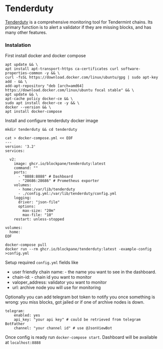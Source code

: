 # Tenderduty


[Tenderduty](https://github.com/blockpane/tenderduty]) is a comprehensive monitoring tool for
Tendermint chains. Its primary function is to alert a validator if they are missing blocks,
and has many other features.

### Instalation

First install docker and docker compose
```
apt update && \
apt install apt-transport-https ca-certificates curl software-properties-common -y && \
curl -fsSL https://download.docker.com/linux/ubuntu/gpg | sudo apt-key add - && \
add-apt-repository "deb [arch=amd64] https://download.docker.com/linux/ubuntu focal stable" && \
apt update && \
apt-cache policy docker-ce && \
sudo apt install docker-ce -y && \
docker --version && \
apt install docker-compose
```

Install and configure tenderduty docker image
```
mkdir tenderduty && cd tenderduty
```
```
cat > docker-compose.yml << EOF
---
version: '3.2'
services:

  v2:
    image: ghcr.io/blockpane/tenderduty:latest
    command: ""
    ports:
      - "8888:8888" # Dashboard
      - "28686:28686" # Prometheus exporter
    volumes:
      - home:/var/lib/tenderduty
      - ./config.yml:/var/lib/tenderduty/config.yml
    logging:
      driver: "json-file"
      options:
        max-size: "20m"
        max-file: "10"
    restart: unless-stopped

volumes:
  home:
EOF
```

```
docker-compose pull
docker run --rm ghcr.io/blockpane/tenderduty:latest -example-config >config.yml
```

Setup required `config.yml` fields like

* user friendly chain name: - the name you want to see in the dashboard.
* chain-id: - chain id you want to monitor
* valoper_address: validator you want to monitor
* url: archive node you will use for monitoring

Optionally you can add telegram bot token to notify you once something is wrong: you miss blocks,
got jailed or if one of archive nodes is down.
```
telegram:
    enabled: yes
    api_key: "your api key" # could be retrieved from telegram BotFather
    channel: "your channel id" # use @JsonViewBot
```

Once config is ready run `docker-compose start`. Dashboard will be available at `localhost:8888`


